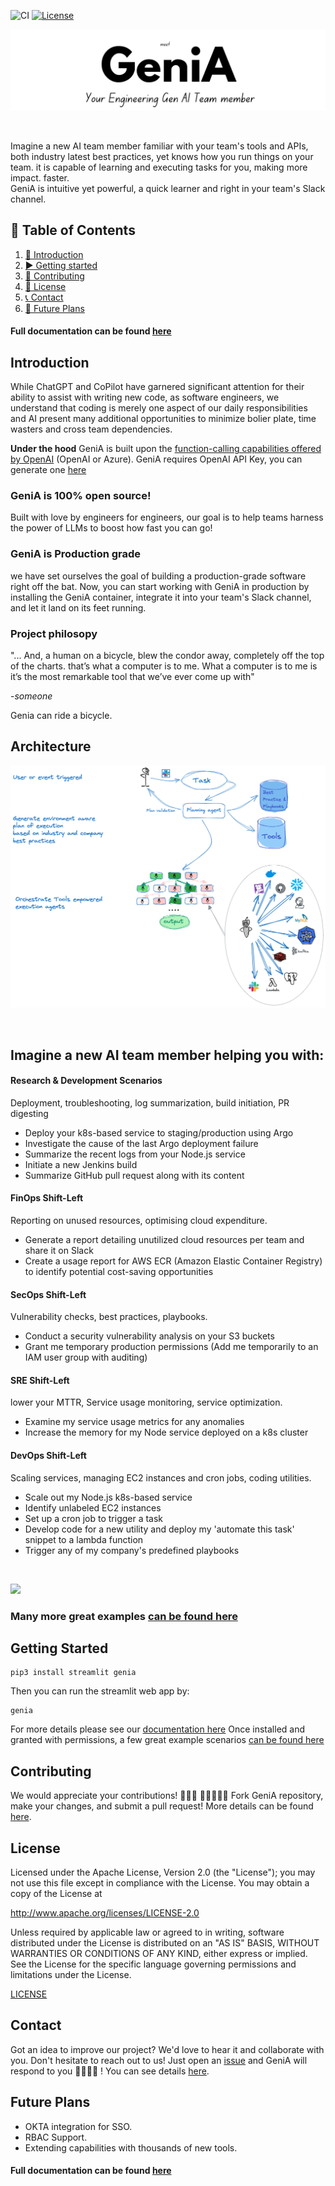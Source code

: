 ![CI](https://github.com/genia-dev/GeniA/actions/workflows/ci.yml/badge.svg)
[![License](https://img.shields.io/badge/License-Apache%202.0-blue.svg)](https://opensource.org/licenses/Apache-2.0)

<p align=center>
   <a href="https://genia.dev" target="_blank">
      <img src="./media/genia_title.png"/>
   </a>
</p>
<br>
<p>
Imagine a new AI team member familiar with your team's tools and APIs, both industry latest best practices, yet knows how you run things on your team. it is capable of learning and executing tasks for you, making more impact. faster.
<br>
GeniA is intuitive yet powerful, a quick learner and right in your team's Slack channel.
</p>

## 📝 Table of Contents

1. [🎉 Introduction](#introduction)
2. [▶️ Getting started](#getting-started)
3. [🤝 Contributing](#contributing)
4. [📜 License](#license)
5. [📞 Contact](#contact)
6. [🚀 Future Plans](#future-plans)

#### Full documentation can be found [here](https://genia-dev.github.io/GeniA/)

## Introduction

While ChatGPT and CoPilot have garnered significant attention for their ability to assist with writing new code, as software engineers, we understand that coding is merely one aspect of our daily responsibilities and AI present many additional opportunities to minimize bolier plate, time wasters and cross team dependencies.

**Under the hood** GeniA is built upon the [function-calling capabilities offered by OpenAI](https://openai.com/blog/function-calling-and-other-api-updates) (OpenAI or Azure). GeniA requires OpenAI API Key, you can generate one [here](https://platform.openai.com/account/api-keys)

### GeniA is 100% open source!

Built with love by engineers for engineers, our goal is to help teams harness the power of LLMs to boost how fast you can go!

### GeniA is Production grade

we have set ourselves the goal of building a production-grade software right off the bat. Now, you can start working with GeniA in production by installing the GeniA container, integrate it into your team's Slack channel, and let it land on its feet running.

### Project philosopy

"... And, a human on a bicycle, blew the condor away, completely off the top of the charts. that’s what a computer is to me. What a computer is to me is it’s the most remarkable tool that we’ve ever come up with"

-*someone*

Genia can ride a bicycle.

## Architecture

<p float="center">
   <img src="media/Genia_agents.png"/>
</p>
<br/>

## Imagine a new AI team member helping you with:

#### Research & Development Scenarios

Deployment, troubleshooting, log summarization, build initiation, PR digesting

* Deploy your k8s-based service to staging/production using Argo
* Investigate the cause of the last Argo deployment failure
* Summarize the recent logs from your Node.js service
* Initiate a new Jenkins build
* Summarize GitHub pull request along with its content

#### FinOps Shift-Left

Reporting on unused resources, optimising cloud expenditure.

* Generate a report detailing unutilized cloud resources per team and share it on Slack
* Create a usage report for AWS ECR (Amazon Elastic Container Registry) to identify potential cost-saving opportunities

#### SecOps Shift-Left

Vulnerability checks, best practices, playbooks.

* Conduct a security vulnerability analysis on your S3 buckets
* Grant me temporary production permissions (Add me temporarily to an IAM user group with auditing)

#### SRE Shift-Left

lower your MTTR, Service usage monitoring, service optimization.

* Examine my service usage metrics for any anomalies
* Increase the memory for my Node service deployed on a k8s cluster

#### DevOps Shift-Left

Scaling services, managing EC2 instances and cron jobs, coding utilities.

* Scale out my Node.js k8s-based service
* Identify unlabeled EC2 instances
* Set up a cron job to trigger a task
* Develop code for a new utility and deploy my 'automate this task' snippet to a lambda function
* Trigger any of my company's predefined playbooks

<br/>
<p float="center">
   <img src="media/Genia_in_a_war_room.gif"/>
</p>

### Many more great examples [can be found here](./media/)

## Getting Started

```
pip3 install streamlit genia
```

Then you can run the streamlit web app by:

```
genia
```

For more details please see our [documentation here](https://genia-dev.github.io/GeniA/getting-started/)
Once installed and granted with permissions, a few great example scenarios [can be found here](./media/)

## Contributing

We would appreciate your contributions! 🙌🌟💖
👩‍💻➕👨‍💻 Fork GeniA repository, make your changes, and submit a pull request!
More details can be found [here](./CONTRIBUTING.md).

## License

Licensed under the Apache License, Version 2.0 (the "License"); you may not use this file except in compliance with the License. You may obtain a copy of the License at

http://www.apache.org/licenses/LICENSE-2.0

Unless required by applicable law or agreed to in writing, software distributed under the License is distributed on an "AS IS" BASIS, WITHOUT WARRANTIES OR CONDITIONS OF ANY KIND, either express or implied. See the License for the specific language governing permissions and limitations under the License.

[LICENSE](./LICENSE)

## Contact

Got an idea to improve our project? We'd love to hear it and collaborate with you. Don't hesitate to reach out to us! Just open an [issue](https://github.com/GeniA-dev/GeniA/issues) and GeniA will respond to you 🦸‍♀️🦸‍♂️ !
You can see details [here](./.github/ISSUE_TEMPLATE/submit-a-request.md).

## Future Plans

- OKTA integration for SSO.
- RBAC Support.
- Extending capabilities with thousands of new tools.

#### Full documentation can be found [here](https://genia-dev.github.io/GeniA/)
